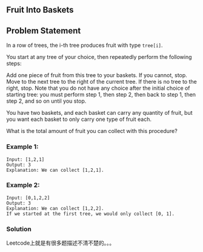## Fruit Into Baskets

## Problem Statement
In a row of trees, the i-th tree produces fruit with type `tree[i]`.

You start at any tree of your choice, then repeatedly perform the following steps:

Add one piece of fruit from this tree to your baskets.  If you cannot, stop.
Move to the next tree to the right of the current tree.  If there is no tree to the right, stop.
Note that you do not have any choice after the initial choice of starting tree: you must perform step 1, then step 2, then back to step 1, then step 2, and so on until you stop.

You have two baskets, and each basket can carry any quantity of fruit, but you want each basket to only carry one type of fruit each.

What is the total amount of fruit you can collect with this procedure?
### Example 1:
```
Input: [1,2,1]
Output: 3
Explanation: We can collect [1,2,1].
```
### Example 2:
```
Input: [0,1,2,2]
Output: 3
Explanation: We can collect [1,2,2].
If we started at the first tree, we would only collect [0, 1].
```
### Solution
Leetcode上就是有很多题描述不清不楚的。。。